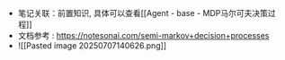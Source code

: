 * 笔记关联：前置知识, 具体可以查看[[Agent - base - MDP马尔可夫决策过程]]
* 文档参考 : https://notesonai.com/semi-markov+decision+processes
* ![[Pasted image 20250707140626.png]]